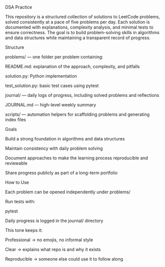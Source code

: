 DSA Practice

This repository is a structured collection of solutions to LeetCode problems, solved consistently at a pace of five problems per day.
Each solution is documented with explanations, complexity analysis, and minimal tests to ensure correctness. The goal is to build problem-solving skills in algorithms and data structures while maintaining a transparent record of progress.

Structure

problems/ — one folder per problem containing:

README.md: explanation of the approach, complexity, and pitfalls

solution.py: Python implementation

test_solution.py: basic test cases using pytest

journal/ — daily logs of progress, including solved problems and reflections

JOURNAL.md — high-level weekly summary

scripts/ — automation helpers for scaffolding problems and generating index files

Goals

Build a strong foundation in algorithms and data structures

Maintain consistency with daily problem solving

Document approaches to make the learning process reproducible and reviewable

Share progress publicly as part of a long-term portfolio

How to Use

Each problem can be opened independently under problems/

Run tests with:

pytest


Daily progress is logged in the journal/ directory

This tone keeps it:

Professional → no emojis, no informal style

Clear → explains what repo is and why it exists

Reproducible → someone else could use it to follow along
